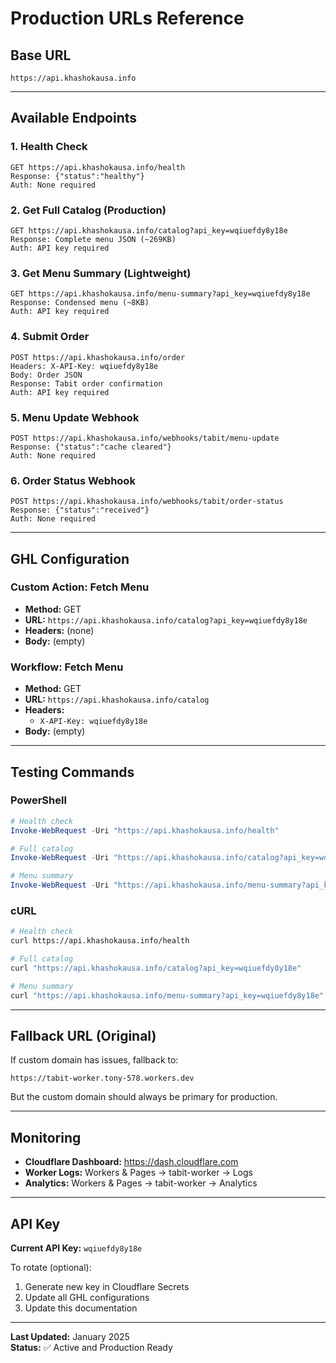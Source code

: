 # Production URLs Reference

## Base URL
```
https://api.khashokausa.info
```

---

## Available Endpoints

### 1. Health Check
```
GET https://api.khashokausa.info/health
Response: {"status":"healthy"}
Auth: None required
```

### 2. Get Full Catalog (Production)
```
GET https://api.khashokausa.info/catalog?api_key=wqiuefdy8y18e
Response: Complete menu JSON (~269KB)
Auth: API key required
```

### 3. Get Menu Summary (Lightweight)
```
GET https://api.khashokausa.info/menu-summary?api_key=wqiuefdy8y18e
Response: Condensed menu (~8KB)
Auth: API key required
```

### 4. Submit Order
```
POST https://api.khashokausa.info/order
Headers: X-API-Key: wqiuefdy8y18e
Body: Order JSON
Response: Tabit order confirmation
Auth: API key required
```

### 5. Menu Update Webhook
```
POST https://api.khashokausa.info/webhooks/tabit/menu-update
Response: {"status":"cache cleared"}
Auth: None required
```

### 6. Order Status Webhook
```
POST https://api.khashokausa.info/webhooks/tabit/order-status
Response: {"status":"received"}
Auth: None required
```

---

## GHL Configuration

### Custom Action: Fetch Menu
- **Method:** GET
- **URL:** `https://api.khashokausa.info/catalog?api_key=wqiuefdy8y18e`
- **Headers:** (none)
- **Body:** (empty)

### Workflow: Fetch Menu
- **Method:** GET
- **URL:** `https://api.khashokausa.info/catalog`
- **Headers:**
  - `X-API-Key: wqiuefdy8y18e`
- **Body:** (empty)

---

## Testing Commands

### PowerShell
```powershell
# Health check
Invoke-WebRequest -Uri "https://api.khashokausa.info/health"

# Full catalog
Invoke-WebRequest -Uri "https://api.khashokausa.info/catalog?api_key=wqiuefdy8y18e"

# Menu summary
Invoke-WebRequest -Uri "https://api.khashokausa.info/menu-summary?api_key=wqiuefdy8y18e"
```

### cURL
```bash
# Health check
curl https://api.khashokausa.info/health

# Full catalog
curl "https://api.khashokausa.info/catalog?api_key=wqiuefdy8y18e"

# Menu summary
curl "https://api.khashokausa.info/menu-summary?api_key=wqiuefdy8y18e"
```

---

## Fallback URL (Original)

If custom domain has issues, fallback to:
```
https://tabit-worker.tony-578.workers.dev
```

But the custom domain should always be primary for production.

---

## Monitoring

- **Cloudflare Dashboard:** https://dash.cloudflare.com
- **Worker Logs:** Workers & Pages → tabit-worker → Logs
- **Analytics:** Workers & Pages → tabit-worker → Analytics

---

## API Key

**Current API Key:** `wqiuefdy8y18e`

To rotate (optional):
1. Generate new key in Cloudflare Secrets
2. Update all GHL configurations
3. Update this documentation

---

**Last Updated:** January 2025  
**Status:** ✅ Active and Production Ready

